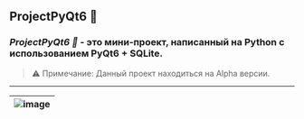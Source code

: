 ## ProjectPyQt6 🎈
### ***ProjectPyQt6 🎈*** - это мини-проект, написанный на Python с использованием PyQt6 + SQLite.
> ⚠ Примечание: Данный проект находиться на Alpha версии.
___
| ![image](https://github.com/RodionMatytsin/ProjectPyQt6/assets/166323460/cd64421c-3fc7-4b84-b618-96a70cb19ea2, "***ProjectPyQt6 🎈***") |
| --- |

